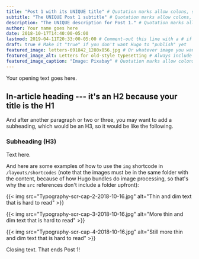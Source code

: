```yaml
---
title: "Post 1 with its UNIQUE title" # Quotation marks allow colons, semicolons, etc.
subtitle: "The UNIQUE Post 1 subtitle" # Quotation marks allow colons, semicolons, etc.
description: "The UNIQUE description for Post 1." # Quotation marks allow colons, semicolons, etc.
author: Your name goes here
date: 2018-10-17T14:40:00-05:00
lastmod: 2019-04-11T20:33:00-05:00 # Comment-out this line with a # if content is unchanged
draft: true # Make it "true" if you don't want Hugo to "publish" yet
featured_image: letters-691842_1280x856.jpg # Or whatever image you want to use
featured_image_alt: Letters for old-style typesetting # Always include an ALT tag for accessibility
featured_image_caption: "Image: Pixabay" # Quotation marks allow colons, semicolons, etc.
---
```


Your opening text goes here.

## In-article heading --- it's an H2 because your title is the H1

And after another paragraph or two or three, you may want to add a subheading, which would be an H3, so it would be like the following.

### Subheading (H3)

Text here.

And here are some examples of how to use the `img` shortcode in `/layouts/shortcodes` (note that the images must be in the same folder with the content, because of how Hugo bundles do image processing, so that's why the `src` references don't include a folder upfront):

{{< img src="Typography-scr-cap-2-2018-10-16.jpg" alt="Thin and dim text that is hard to read" >}}

{{< img src="Typography-scr-cap-3-2018-10-16.jpg" alt="More thin and dim text that is hard to read" >}}

{{< img src="Typography-scr-cap-4-2018-10-16.jpg" alt="Still more thin and dim text that is hard to read" >}}

Closing text. That ends Post 1!
